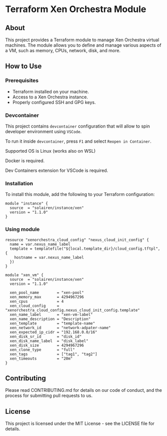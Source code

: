 # Terraform Xen Orchestra Module

## About

This project provides a Terraform module to manage Xen Orchestra virtual machines. The module allows you to define and manage various aspects of a VM, such as memory, CPUs, network, disk, and more.

## How to Use

### Prerequisites

- Terraform installed on your machine.
- Access to a Xen Orchestra instance.
- Properly configured SSH and GPG keys.

### Devcontainer

This project contains `devcontainer` configuration that will allow to spin developer environment using `VSCode`.

To run it inside `devcontainer`, press `F1` and select `Reopen in Container`.

Supported OS is Linux (works also on WSL)

Docker is required.

Dev Containers extension for VSCode is required.

### Installation

To install this module, add the following to your Terraform configuration:

```hcl
module "instance" {
  source  = "solairen/instance/xen"
  version = "1.1.0"
}
```

### Using module

```hcl
resource "xenorchestra_cloud_config" "nexus_cloud_init_config" {
  name = var.nexus_name_label
  template = templatefile("${local.template_dir}/cloud_config.tftpl", {
    hostname = var.nexus_name_label
  })
}

module "xen_vm" {
  source  = "solairen/instance/xen"
  version = "1.1.0"

  xen_pool_name        = "xen-pool"
  xen_memory_max       = 4294967296
  xen_cpus             = 4
  xen_cloud_config     = "xenorchestra_cloud_config.nexus_cloud_init_config.template"
  xen_name_label       = "xen-vm-label"
  xen_name_description = "Description"
  xen_template         = "template-name"
  xen_network_id       = "network-adpater-name"
  xen_expected_ip_cidr = "192.168.0.0/16"
  xen_disk_sr_id       = "disk_id"
  xen_disk_name_label  = "disk_label"
  xen_disk_size        = 4294967296
  xen_clone_type       = "full"
  xen_tags             = ["tag1", "tag2"]
  xen_timeouts         = "20m"
}
```

## Contributing

Please read CONTRIBUTING.md for details on our code of conduct, and the process for submitting pull requests to us.

## License

This project is licensed under the MIT License - see the LICENSE file for details.